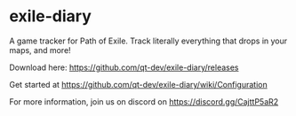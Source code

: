 # exile-diary

A game tracker for Path of Exile. Track literally everything that drops in your maps, and more!

Download here: https://github.com/qt-dev/exile-diary/releases

Get started at https://github.com/qt-dev/exile-diary/wiki/Configuration

For more information, join us on discord on https://discord.gg/CajttP5aR2

